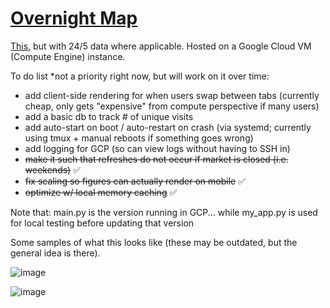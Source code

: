 # [Overnight Map](https://www.247map.app)

[This](https://finviz.com/map.ashx), but with 24/5 data where applicable. Hosted on a Google Cloud VM (Compute Engine) instance.

To do list *not a priority right now, but will work on it over time:
- add client-side rendering for when users swap between tabs (currently cheap, only gets "expensive" from compute perspective if many users) 
- add a basic db to track # of unique visits
- add auto-start on boot / auto-restart on crash (via systemd; currently using tmux + manual reboots if something goes wrong)
- add logging for GCP (so can view logs without having to SSH in)
- ~~make it such that refreshes do not occur if market is closed (i.e. weekends)~~ ✅ 
- ~~fix scaling so figures can actually render on mobile~~ ✅
- ~~optimize w/ local memory caching~~ ✅

Note that:
main.py is the version running in GCP... while
my_app.py is used for local testing before updating that version

Some samples of what this looks like (these may be outdated, but the general idea is there).

![image](https://github.com/user-attachments/assets/29f388d5-c883-4322-8f7a-cf39875b97ff)


![image](https://github.com/user-attachments/assets/a061112e-0a63-419a-93c5-5c64ee9fd3c1)

